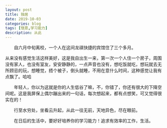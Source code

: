 ```yaml
---
layout: post
title: 独居
date: 2019-10-03
categories: blog
tags: [惬意,学习能力]
description: 从此
---
```

&emsp;&emsp;自六月中旬离校，一个人在这间龙祺快捷的宾馆住了三个多月。

从来没有感觉生活这样美好，这是我自出生一来，第一次一个人住一个房子，周围没有家人，也没有室友，安安静静的，一点声音也没有，想吃饭就吃，想玩就去无所顾忌的玩，想睡觉，捂个被子，倒头就睡，不用在意什么时间，这种感觉让我有点飘了。哈哈

&emsp;&emsp;年轻人，你以为这就是你的人生低谷了嘛，不，你错了，你还有很大的下降空间呢。这是我屏保上偶尔蹦出来的一句话，每次想起来，都有点想笑，可又觉得很实在的！


&emsp;&emsp;行至水穷处，坐看云升起，从此一往无前，天地异色，尽在眼前。


&emsp;&emsp;在日后的生活中，要好好培养你的学习能力！追求有效率的工作，生活。
